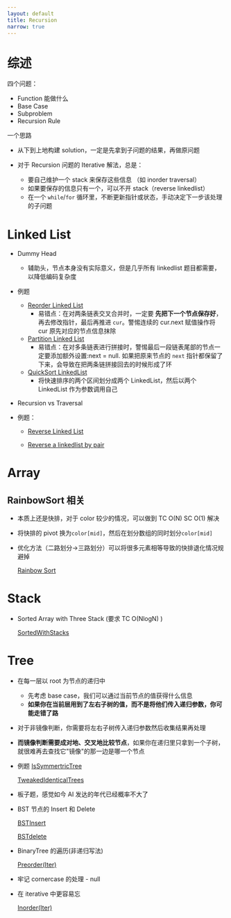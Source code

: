 ```yaml
---
layout: default
title: Recursion
narrow: true
---
```


# 综述

四个问题：

- Function 能做什么
- Base Case
- Subproblem
- Recursion Rule

一个思路

- 从下到上地构建 solution，一定是先拿到子问题的结果，再做原问题

- 对于 Recursion 问题的 Iterative 解法，总是：
  - 要自己维护一个 stack 来保存这些信息 （如 inorder traversal）
  - 如果要保存的信息只有一个，可以不开 stack（reverse linkedlist）
  - 在一个 `while`/`for` 循环里，不断更新指针或状态，手动决定下一步该处理的子问题

# Linked List

- Dummy Head
  - 辅助头，节点本身没有实际意义，但是几乎所有 linkedlist 题目都需要，以降低编码复杂度
- 例题

  - [Reorder Linked List](/algorithmn-notes/reorder-linked-list.html)
    - 易错点：在对两条链表交叉合并时，一定要 **先把下一个节点保存好**，再去修改指针，最后再推进 `cur`。警惕连续的 cur.next 赋值操作将 cur 原先对应的节点信息抹除
  - [Partition Linked List](/algorithmn-notes/partition-linked-list.html)
    - 易错点：在对多条链表进行拼接时，警惕最后一段链表尾部的节点一定要添加额外设置:next = null. 如果把原来节点的 `next` 指针都保留了下来，会导致在把两条链拼接回去的时候形成了环
  - [QuickSort LinkedList](/algorithmn-notes/quicksort-linked-list.html)
    - 将快速排序的两个区间划分成两个 LinkedList，然后以两个 LinkedList 作为参数调用自己

- Recursion vs Traversal
- 例题：

  - [Reverse Linked List](/algorithmn-notes/reverse-linked-list.html)

  - [Reverse a linkedlist by pair](/algorithmn-notes/reverse-a-linkedlist-by-pair.html)

# Array

## RainbowSort 相关

- 本质上还是快排，对于 color 较少的情况，可以做到 TC O(N) SC O(1) 解决
- 将快排的 pivot 换为`color[mid]`，然后在划分数组的同时划分`color[mid]`
- 优化方法（二路划分->三路划分）可以将很多元素相等导致的快排退化情况规避掉

  [Rainbow Sort](/algorithmn-notes/rainbow-sort.html)

# Stack

- Sorted Array with Three Stack (要求 TC O(NlogN) )

  [SortedWithStacks](/algorithmn-notes/sortedwithstacks.html)

# Tree

- 在每一层以 root 为节点的递归中
  - 先考虑 base case，我们可以通过当前节点的值获得什么信息
  - **如果你在当前层用到了左右子树的值，而不是将他们传入递归参数，你可能走错了路**
- 对于非镜像判断，你需要将左右子树传入递归参数然后收集结果再处理
- **而镜像判断需要成对地、交叉地比较节点**，如果你在递归里只拿到一个子树，就很难再去查找它"镜像"的那一边是哪一个节点

- 例题
  [IsSymmertricTree](/algorithmn-notes/issymmertrictree.html)

  [TweakedIdenticalTrees](/algorithmn-notes/tweakedidenticaltrees.html)

- 板子题，感觉如今 AI 发达的年代已经概率不大了
- BST 节点的 Insert 和 Delete

  [BSTInsert](/algorithmn-notes/bstinsert.html)

  [BSTdelete](/algorithmn-notes/bstdelete.html)

- BinaryTree 的遍历(非递归写法)

  [Preorder(Iter)](/algorithmn-notes/preorder-iter.html)

- 牢记 cornercase 的处理 - null
- 在 iterative 中更容易忘

  [Inorder(Iter)](/algorithmn-notes/inorder-iter.html)
